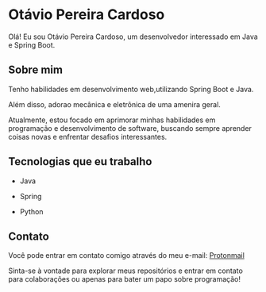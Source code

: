 # Otávio Pereira Cardoso

Olá! Eu sou Otávio Pereira Cardoso, um desenvolvedor interessado em Java e Spring Boot.

## Sobre mim

Tenho habilidades em desenvolvimento web,utilizando Spring Boot e Java.

Além disso, adorao mecânica e eletrônica de uma amenira geral.

Atualmente, estou focado em aprimorar minhas habilidades em programação e desenvolvimento de software, buscando sempre aprender coisas novas e enfrentar desafios interessantes.

## Tecnologias que eu trabalho

- Java

- Spring

- Python

## Contato

Você pode entrar em contato comigo através do meu e-mail: [Protonmail](mailto:otavio.pc@proton.me)

Sinta-se à vontade para explorar meus repositórios e entrar em contato para colaborações ou apenas para bater um papo sobre programação!






